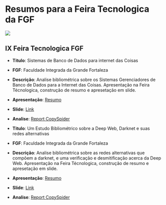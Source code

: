 # Resumos para a Feira Tecnologica da FGF

![](http://www.fgf.edu.br/wp-content/themes/fgf-28-05-2013_RESPONSIVO/images/fgf-faculdade-integrada-da-grande-fortaleza.png) 

## IX Feira Tecnologica FGF

- **Titulo**: Sistemas de Banco de Dados para internet das Coisas
- **FGF**: Faculdade Integrada da Grande Fortaleza
- **Descrição**: Analise bibliométrica sobre os Sistemas Gerenciadores de Banco de Dados para a Internet das Coisas. Apresentação na Feira Técnologica, construção de resumo e apresetação em slide.
- **Apresentação**: [Resumo](https://github.com/marcialwushuxxx/Resumos/blob/master/Banco%20de%20Dados%20I/Resumo_FGF-Banco-de-Dados.pdf)
- **Slide**: [Link](https://github.com/marcialwushuxxx/Resumos/blob/master/Banco%20de%20Dados%20I/SLIDE-%20BANDO_DE_DADOS.pdf) 
- **Analise**: [Report CopySpider](http://resume-fgf.surge.sh/)


- **Titulo**: Um Estudo Bibliométrico sobre a Deep Web, Darknet e suas redes alternativas
- **FGF**: Faculdade Integrada da Grande Fortaleza
- **Descrição**: Analise bibliométrica sobre as redes alternativas que compõem a darknet, e uma verificação e desmitificação acerca da Deep Web. Apresentação na Feira Técnologica, construção de resumo e apresetação em slide.
- **Apresentação**: [Resumo](https://github.com/marcialwushuxxx/Resumos/blob/master/Seguran%C3%A7a%20de%20Redes/RESUMO_SEGURAN%C3%87A-DE-REDES.pdf)
- **Slide**: [Link](https://github.com/marcialwushuxxx/Resumos/blob/master/Seguran%C3%A7a%20de%20Redes/SLIDE-SERGURAN%C3%87A_EM_REDE.pdf)
- **Analise**: [Report CopySpider](https://resumereport.neocities.org/)